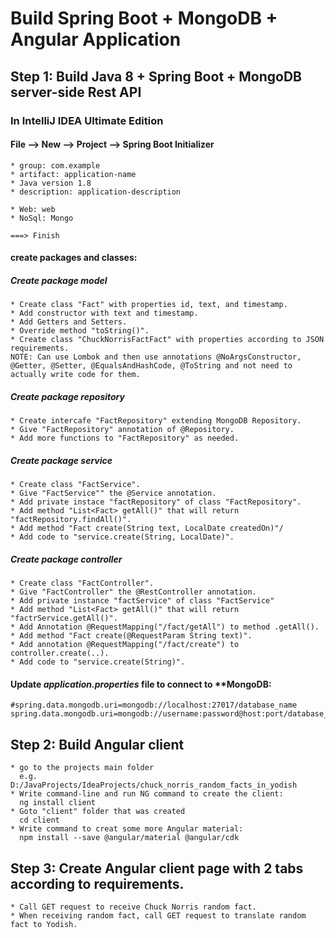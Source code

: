 # Build Spring Boot + MongoDB + Angular Application

## Step 1: Build Java 8 + Spring Boot + MongoDB server-side Rest API
### In IntelliJ IDEA Ultimate Edition
#### File --> New --> Project --> Spring Boot Initializer
    * group: com.example
    * artifact: application-name 
    * Java version 1.8
    * description: application-description
    
    * Web: web
    * NoSql: Mongo
    
    ===> Finish
    
#### create packages and classes:
##### Create package *model*
    * Create class "Fact" with properties id, text, and timestamp.
    * Add constructor with text and timestamp.
    * Add Getters and Setters.
    * Override method "toString()".
    * Create class "ChuckNorrisFactFact" with properties according to JSON requirements.
    NOTE: Can use Lombok and then use annotations @NoArgsConstructor, @Getter, @Setter, @EqualsAndHashCode, @ToString and not need to actually write code for them. 
    
##### Create package *repository*
    * Create intercafe "FactRepository" extending MongoDB Repository.
    * Give "FactRepository" annotation of @Repository.
    * Add more functions to "FactRepository" as needed.
    
##### Create package *service*
    * Create class "FactService".
    * Give "FactService"" the @Service annotation.
    * Add private instace "factRepository" of class "FactRepository".
    * Add method "List<Fact> getAll()" that will return "factRepository.findAll()".
    * Add method "Fact create(String text, LocalDate createdOn)"/
    * Add code to "service.create(String, LocalDate)".
    
##### Create package *controller*
    * Create class "FactController".
    * Give "FactController" the @RestController annotation.
    * Add private instance "factService" of class "FactService"
    * Add method "List<Fact> getAll()" that will return "factrService.getAll()".
    * Add Annotation @RequestMapping("/fact/getAll") to method .getAll().
    * Add method "Fact create(@RequestParam String text)".
    * Add annotation @RequestMapping("/fact/create") to controller.create(..).
    * Add code to "service.create(String)".
     
#### Update *application.properties* file to connect to **MongoDB:
    #spring.data.mongodb.uri=mongodb://localhost:27017/database_name
    spring.data.mongodb.uri=mongodb://username:password@host:port/database_name

## Step 2: Build Angular client
    * go to the projects main folder
      e.g. D:/JavaProjects/IdeaProjects/chuck_norris_random_facts_in_yodish
    * Write command-line and run NG command to create the client:
      ng install client
    * Goto "client" folder that was created
      cd client
    * Write command to creat some more Angular material:
      npm install --save @angular/material @angular/cdk
      
## Step 3: Create Angular client page with 2 tabs according to requirements.
    * Call GET request to receive Chuck Norris random fact.
    * When receiving random fact, call GET request to translate random fact to Yodish.
    
